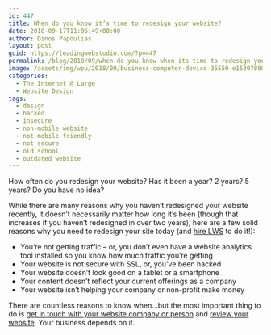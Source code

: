 ```yaml
---
id: 447
title: When do you know it’s time to redesign your website?
date: 2018-09-17T11:06:49+00:00
author: Dinos Papoulias
layout: post
guid: https://leadingwebstudio.com/?p=447
permalink: /blog/2018/09/when-do-you-know-when-its-time-to-redesign-your-website/
image: /assets/img/wpu/2018/09/business-computer-device-35550-e1539789050424.jpg
categories:
  - The Internet @ Large
  - Website Design
tags:
  - design
  - hacked
  - insecure
  - non-mobile website
  - not mobile friendly
  - not secure
  - old school
  - outdated website
---
```

How often do you redesign your website? Has it been a year? 2 years? 5 years? Do you have no idea?

While there are many reasons why you haven&#8217;t redesigned your website recently, it doesn&#8217;t necessarily matter how long it&#8217;s been (though that increases if you haven&#8217;t redesigned in over two years), here are a few solid reasons why you need to redesign your site today (and [hire LWS](/contact) to do it!):

  * You&#8217;re not getting traffic &#8211; or, you don&#8217;t even have a website analytics tool installed so you know how much traffic you&#8217;re getting
  * Your website is not secure with SSL, or, you&#8217;ve been hacked
  * Your website doesn&#8217;t look good on a tablet or a smartphone
  * Your content doesn&#8217;t reflect your current offerings as a company
  * Your website isn&#8217;t helping your company or non-profit make money

There are countless reasons to know when&#8230;but the most important thing to do is [get in touch with your website company or person](https://leadingwebstudio.com/contact/) and [review your website](https://leadingwebstudio.com/services/analyze-strategize/). Your business depends on it.
